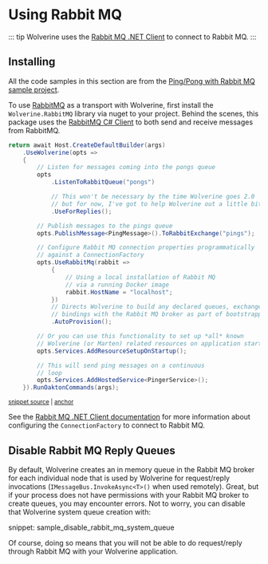 # Using Rabbit MQ

::: tip
Wolverine uses the [Rabbit MQ .NET Client](https://www.rabbitmq.com/dotnet.html) to connect to Rabbit MQ.
:::

## Installing

All the code samples in this section are from the [Ping/Pong with Rabbit MQ sample project](https://github.com/JasperFx/wolverine/tree/main/src/Samples/PingPongWithRabbitMq).

To use [RabbitMQ](http://www.rabbitmq.com/) as a transport with Wolverine, first install the `Wolverine.RabbitMQ` library via nuget to your project. Behind the scenes, this package uses the [RabbitMQ C# Client](https://www.rabbitmq.com/dotnet.html) to both send and receive messages from RabbitMQ.

<!-- snippet: sample_bootstrapping_rabbitmq -->
<a id='snippet-sample_bootstrapping_rabbitmq'></a>
```cs
return await Host.CreateDefaultBuilder(args)
    .UseWolverine(opts =>
    {
        // Listen for messages coming into the pongs queue
        opts
            .ListenToRabbitQueue("pongs")

            // This won't be necessary by the time Wolverine goes 2.0
            // but for now, I've got to help Wolverine out a little bit
            .UseForReplies();

        // Publish messages to the pings queue
        opts.PublishMessage<PingMessage>().ToRabbitExchange("pings");

        // Configure Rabbit MQ connection properties programmatically
        // against a ConnectionFactory
        opts.UseRabbitMq(rabbit =>
            {
                // Using a local installation of Rabbit MQ
                // via a running Docker image
                rabbit.HostName = "localhost";
            })
            // Directs Wolverine to build any declared queues, exchanges, or
            // bindings with the Rabbit MQ broker as part of bootstrapping time
            .AutoProvision();

        // Or you can use this functionality to set up *all* known
        // Wolverine (or Marten) related resources on application startup
        opts.Services.AddResourceSetupOnStartup();

        // This will send ping messages on a continuous
        // loop
        opts.Services.AddHostedService<PingerService>();
    }).RunOaktonCommands(args);
```
<sup><a href='https://github.com/JasperFx/wolverine/blob/main/src/Samples/PingPongWithRabbitMq/Pinger/Program.cs#L7-L44' title='Snippet source file'>snippet source</a> | <a href='#snippet-sample_bootstrapping_rabbitmq' title='Start of snippet'>anchor</a></sup>
<!-- endSnippet -->

See the [Rabbit MQ .NET Client documentation](https://www.rabbitmq.com/dotnet-api-guide.html#connecting) for more information about configuring the `ConnectionFactory` to connect to Rabbit MQ.


## Disable Rabbit MQ Reply Queues

By default, Wolverine creates an in memory queue in the Rabbit MQ broker for each individual node that is used by Wolverine
for request/reply invocations (`IMessageBus.InvokeAsync<T>()` when used remotely). Great, but if your process does not
have permissions with your Rabbit MQ broker to create queues, you may encounter errors. Not to worry, you can disable
that Wolverine system queue creation with:

snippet: sample_disable_rabbit_mq_system_queue

Of course, doing so means that you will not be able to do request/reply through Rabbit MQ with your Wolverine application.


